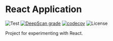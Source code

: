 React Application
=================
![Test](https://github.com/Toshik1978/react_app/workflows/Test/badge.svg)
[![DeepScan grade](https://deepscan.io/api/teams/12373/projects/15400/branches/306226/badge/grade.svg)](https://deepscan.io/dashboard#view=project&tid=12373&pid=15400&bid=306226)
[![codecov](https://codecov.io/gh/Toshik1978/react_app/branch/master/graph/badge.svg?token=DU8R2Z4H56)](https://codecov.io/gh/Toshik1978/react_app)
![License](https://img.shields.io/github/license/Toshik1978/react_app)

Project for experimenting with React.